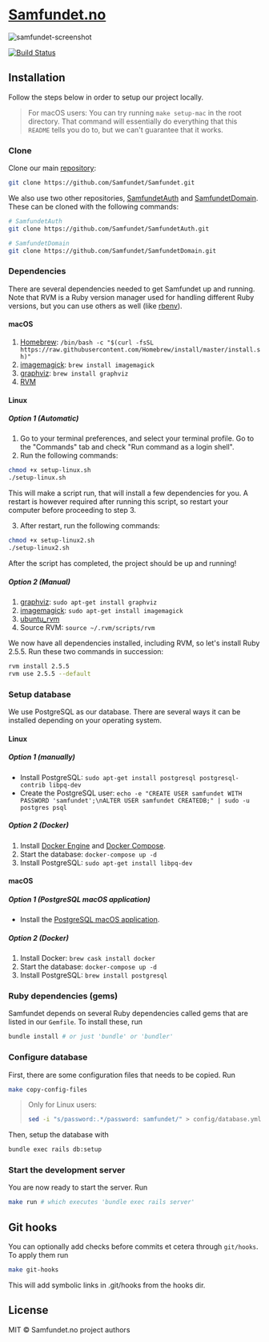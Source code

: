 # [Samfundet.no](http://samfundet.no)

![samfundet-screenshot](http://i.imgur.com/8n5hDoC.png)

[![Build Status](https://travis-ci.org/Samfundet/Samfundet.svg?branch=master)](https://travis-ci.org/Samfundet/Samfundet)

## Installation

Follow the steps below in order to setup our project locally.

> For macOS users: You can try running `make setup-mac` in the root directory. That command will essentially do everything that this `README` tells you do to, but we can't guarantee that it works.

### Clone

Clone our main [repository](https://github.com/Samfundet/Samfundet):

```bash
git clone https://github.com/Samfundet/Samfundet.git
```

We also use two other repositories, [SamfundetAuth](https://github.com/Samfundet/SamfundetAuth) and [SamfundetDomain](https://github.com/Samfundet/SamfundetDomain). These can be cloned with the following commands:

```bash
# SamfundetAuth
git clone https://github.com/Samfundet/SamfundetAuth.git

# SamfundetDomain
git clone https://github.com/Samfundet/SamfundetDomain.git
```

### Dependencies

There are several dependencies needed to get Samfundet up and running. Note that RVM is a Ruby version manager used for handling different Ruby versions, but you can use others as well (like [rbenv](https://github.com/rbenv/rbenv)).

#### macOS

1. [Homebrew](https://brew.sh/): `/bin/bash -c "$(curl -fsSL https://raw.githubusercontent.com/Homebrew/install/master/install.sh)"`
2. [imagemagick](https://formulae.brew.sh/formula/imagemagick): `brew install imagemagick`
3. [graphviz](https://graphviz.org/): `brew install graphviz`
4. [RVM](https://rvm.io/)

#### Linux

##### Option 1 (Automatic)

1. Go to your terminal preferences, and select your terminal profile. Go to the "Commands" tab and check "Run command as a login shell".
2. Run the following commands:
```bash
chmod +x setup-linux.sh
./setup-linux.sh
```
This will make a script run, that will install a few dependencies for you. A restart is however required after running this script, so restart your computer before proceeding to step 3.

3. After restart, run the following commands:
```bash
chmod +x setup-linux2.sh
./setup-linux2.sh
```
After the script has completed, the project should be up and running!

##### Option 2 (Manual)

1. [graphviz](https://graphviz.org/): `sudo apt-get install graphviz`
2. [imagemagick](https://formulae.brew.sh/formula/imagemagick): `sudo apt-get install imagemagick`
3. [ubuntu_rvm](https://github.com/rvm/ubuntu_rvm)
4. Source RVM: `source ~/.rvm/scripts/rvm`

We now have all dependencies installed, including RVM, so let's install Ruby 2.5.5. Run these two commands in succession:

```bash
rvm install 2.5.5
rvm use 2.5.5 --default
```

### Setup database

We use PostgreSQL as our database. There are several ways it can be installed depending on your operating system.

#### Linux

##### Option 1 (manually)

- Install PostgreSQL: `sudo apt-get install postgresql postgresql-contrib libpq-dev`
- Create the PostgreSQL user: `echo -e "CREATE USER samfundet WITH PASSWORD 'samfundet';\nALTER USER samfundet CREATEDB;" | sudo -u postgres psql`

##### Option 2 (Docker)

1. Install [Docker Engine](https://docs.docker.com/install/linux/docker-ce/ubuntu/) and [Docker Compose](https://docs.docker.com/compose/install/).
2. Start the database: `docker-compose up -d`
3. Install PostgreSQL: `sudo apt-get install libpq-dev`

#### macOS

##### Option 1 (PostgreSQL macOS application)

- Install the [PostgreSQL macOS application](https://postgresapp.com/).

##### Option 2 (Docker)

1. Install Docker: `brew cask install docker`
2. Start the database: `docker-compose up -d`
3. Install PostgreSQL: `brew install postgresql`

### Ruby dependencies (gems)

Samfundet depends on several Ruby dependencies called gems that are listed in our `Gemfile`. To install these, run

```bash
bundle install # or just 'bundle' or 'bundler'
```

### Configure database

First, there are some configuration files that needs to be copied. Run

```bash
make copy-config-files
```

> Only for Linux users:
>
> ```bash
> sed -i "s/password:.*/password: samfundet/" > config/database.yml
> ```

Then, setup the database with

```bash
bundle exec rails db:setup
```

### Start the development server

You are now ready to start the server. Run

```bash
make run # which executes 'bundle exec rails server'
```

## Git hooks

You can optionally add checks before commits et cetera through `git/hooks`. To apply them run

```bash
make git-hooks
```

This will add symbolic links in .git/hooks from the hooks dir.

## License

MIT © Samfundet.no project authors
